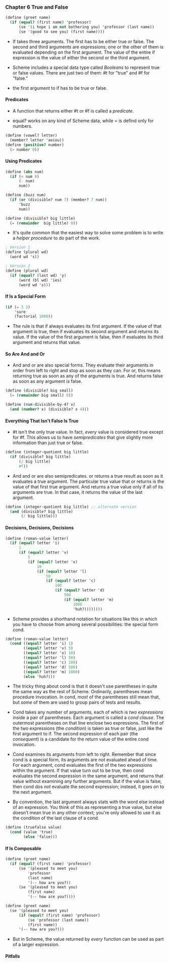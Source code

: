### Chapter 6 True and False

```Scheme
(define (greet name)
  (if (equal? (first name) 'professor)
      (se '(i hope i am not bothering you) 'professor (last name))
      (se '(good to see you) (first name))))
```

* If takes three arguments. The first has to be either true or false. The second and third arguments are expressions; one or the other of them is evaluated depending on the first argument. The value of the entire if expression is the value of either the second or the third argument.

* Scheme includes a special data type called *Booleans* to represent true or false values. There are just two of them: #t for "true" and #f for "false."

* the first argument to if has to be true or false.

#### Predicates
* A function that returns either #t or #f is called a *predicate*.

* equal? works on any kind of Scheme data, while = is defind only for numbers.

```Scheme
(define (vowel? letter)
  (member? letter 'aeiou))
(define (positive? number)
  (> number 0))
```

#### Using Predicates
```Scheme
(define (abs num)
  (if (< num 0)
      (- num)
      num))
```

```Scheme
(define (buzz num)
  (if (or (divisible? num 7) (member? 7 num))
      'buzz
      num))

(define (divisible? big little)
  (= (remainder  big little) 0))
```

* It's quite common that the easiest way to solve some problem is to write a *helper procedure* to do part of the work.

```Scheme
; Version 1
(define (plural wd)
  (word wd 's))

; Version 2
(define (plural wd)
  (if (equal? (last wd) 'y)
      (word (bl wd) 'ies)
      (word wd 's)))
```

#### If Is a Special Form
```Scheme
(if (= 3 3)
    'sure
    (factorial 1000))
```

* The rule is that if always evaluates its first argument. If the value of that argument is true, then if evaluates its second argument and returns its value. If the value of the first argument is false, then if evaluates its third argument and returns that value.

#### So Are And and Or
* And and or are also special forms. They evaluate their arguments in order from left to right and stop as soon as they can. For or, this means returning true as soon as any of the arguments is true. And returns false as soon as any argument is false.
```Scheme
(define (divisible? big small)
  (= (remainder big small) 0))

(define (num-divisible-by-4? x)
  (and (number? x) (divisible? x 4)))
```

#### Everything That Isn't False Is True
* #t isn't the only true value. In fact, *every* value is considered true except for #f. This allows us to have *semipredicates* that give slightly more information than just true or false.
```Scheme
(define (integer-quotient big little)
  (if (divisible? big little)
      (/ big little)
      #f))
```

* And and or are also semipredicates. or returns a true result as soon as it evaluates a true argument. The particular true value that or returns is the value of that first true argument. And returns a true value only if all of its arguments are true. In that case, it returns the value of the last argument.

```Scheme
(define (integer-quotient big little) ;; alternate version
  (and (divisible? big little)
       (/ big little)))
```

#### Decisions, Decisions, Decisions
```Scheme
(define (roman-value letter)
  (if (equal? letter 'i)
      1
      (if (equal? letter 'v)
          5
          (if (equal? letter 'x)
              10
              (if (equal? letter 'l)
                  50
                  (if (equal? letter 'c)
                      100
                      (if (equal? letter 'd)
                          500
                          (if (equal? letter 'm)
                              1000
                              'huh?))))))))
```
* Scheme provides a shorthand notation for situations like this in which you have to choose from among several possibilities: the special form cond.
```Scheme
(define (roman-value letter)
  (cond ((equal? letter 'i) 1)
        ((equal? letter 'v) 5)
        ((equal? letter 'x) 10)
        ((equal? letter 'l) 50)
        ((equal? letter 'c) 100)
        ((equal? letter 'd) 500)
        ((equal? letter 'm) 1000)
        (else 'huh?)))
```

* The tricky thing about cond is that it doesn't use parentheses in quite the same way as the rest of Scheme. Ordinarily, parentheses mean procedure invocation. In cond, *most* of the parentheses still mean that, but *some* of them are used to group pairs of tests and results.

* Cond takes any number of arguments, each of which is *two expressions* inside a pair of parentheses. Each argument is called a *cond clause*. The outermost parentheses on that line enclose two expressions. The first of the two expressions (the *condition*) is taken as true or false, just like the first argument to if. The second expression of each pair (the *consequent*) is a candidate for the return value of the entire cond invocation.

* Cond examines its arguments from left to right. Remember that since cond is a special form, its arguments are not evaluated ahead of time. For each argument, cond evaluates the first of the two expressions within the argument. If that value turn out to be true, then cond evaluates the second expression in the same argument, and returns that value without examining any further arguments. But if the value is false, then cond dos *not* evaluate the second expression; instead, it goes on to the next argument.

* By convention, the last argument always stats with the word else instead of an expression. You think of this as representing a true value, but else doesn't mean true in any other context; you're only allowed to use it as the condition of the last clause of a cond.

```Scheme
(define (truefalse value)
  (cond (value 'true)
        (else 'false)))
```

#### If Is Composable
```Scheme
(define (greet name)
  (if (equal? (first name) 'professor)
      (se '(pleased to meet you)
          'professor
          (last name)
          '(-- how are you?))
      (se '(pleased to meet you)
          (first name)
          '(-- how are you?))))

(define (greet name)
  (se '(pleased to meet you)
      (if (equal? (first name) 'professor)
          (se 'professor (last name))
          (first name))
      '(-- how are you?)))
```

* But in Scheme, the value returned by *every* function can be used as part of a larger expression.

#### Pitfalls
